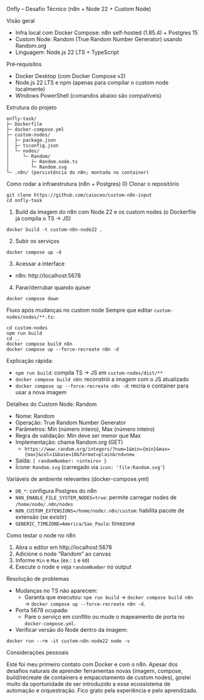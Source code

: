 Onfly – Desafio Técnico (n8n + Node 22 + Custom Node)

Visão geral
- Infra local com Docker Compose: n8n self-hosted (1.85.4) + Postgres 15
- Custom Node: Random (True Random Number Generator) usando Random.org
- Linguagem: Node.js 22 LTS + TypeScript

Pré‑requisitos
- Docker Desktop (com Docker Compose v2)
- Node.js 22 LTS e npm (apenas para compilar o custom node localmente)
- Windows PowerShell (comandos abaixo são compatíveis)

Estrutura do projeto
```
onfly-task/
├─ Dockerfile
├─ docker-compose.yml
├─ custom-nodes/
│  ├─ package.json
│  ├─ tsconfig.json
│  └─ nodes/
│     └─ Random/
│        ├─ Random.node.ts
│        └─ Random.svg
└─ .n8n/ (persistência do n8n; montada no container)
```

Como rodar a infraestrutura (n8n + Postgres)
0) Clonar o repositório
```
git clone https://github.com/caioceo/custom-n8n-input
cd onfly-task
```
1) Build da imagem do n8n com Node 22 e os custom nodes (o Dockerfile já compila o TS → JS)
```
docker build -t custom-n8n-node22 .
```
2) Subir os serviços
``` 
docker compose up -d
```
3) Acessar a interface
- n8n: http://localhost:5678
4) Parar/derrubar quando quiser
```
docker compose down
```

Fluxo após mudanças no custom node
Sempre que editar `custom-nodes/nodes/**.ts`:
```
cd custom-nodes
npm run build
cd ..
docker compose build n8n
docker compose up --force-recreate n8n -d
```
Explicação rápida:
- `npm run build`: compila TS → JS em `custom-nodes/dist/**`
- `docker compose build n8n`: reconstrói a imagem com o JS atualizado
- `docker compose up --force-recreate n8n -d`: recria o container para usar a nova imagem

Detalhes do Custom Node: Random
- Nome: Random
- Operação: True Random Number Generator
- Parâmetros: Min (número inteiro), Max (número inteiro)
- Regra de validação: Min deve ser menor que Max
- Implementação: chama Random.org (GET)
	- `https://www.random.org/integers/?num=1&min={min}&max={max}&col=1&base=10&format=plain&rnd=new`
- Saída: `{ randomNumber: <inteiro> }`
- Ícone: `Random.svg` (carregado via `icon: 'file:Random.svg'`)

Variáveis de ambiente relevantes (docker-compose.yml)
- `DB_*`: configura Postgres do n8n
- `N8N_ENABLE_FILE_SYSTEM_NODES=true`: permite carregar nodes de `/home/node/.n8n/nodes`
- `N8N_CUSTOM_EXTENSIONS=/home/node/.n8n/custom`: habilita pacote de extensão (se existir)
- `GENERIC_TIMEZONE=America/Sao_Paulo`: timezone

Como testar o node no n8n
1) Abra o editor em http://localhost:5678
2) Adicione o node “Random” ao canvas
3) Informe `Min` e `Max` (ex.: `1` e `60`)
4) Execute o node e veja `randomNumber` no output

Resolução de problemas

- Mudanças no TS não aparecem:
	- Garanta que executou: `npm run build` → `docker compose build n8n` → `docker compose up --force-recreate n8n -d`.
- Porta 5678 ocupada:
	- Pare o serviço em conflito ou mude o mapeamento de porta no `docker-compose.yml`.
- Verificar versão do Node dentro da imagem:
```
docker run --rm -it custom-n8n-node22 node -v
```

Considerações pessoais

Este foi meu primeiro contato com Docker e com o n8n. Apesar dos desafios naturais de aprender ferramentas novas (imagem, compose, build/recreate de containers e empacotamento de custom nodes), gostei muito da oportunidade de ser introduzido a esse ecossistema de automação e orquestração. Fico grato pela experiência e pelo aprendizado.


